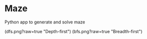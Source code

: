 # Maze
Python app to generate and solve maze

(dfs.png?raw=true "Depth-first")
(bfs.png?raw=true "Breadth-first")